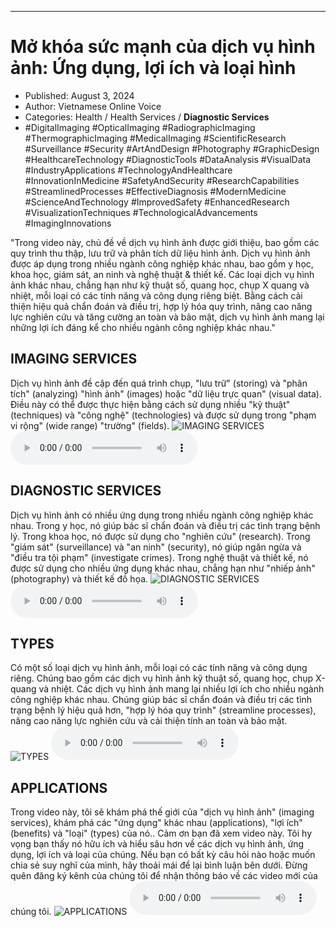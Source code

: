 
---

# Mở khóa sức mạnh của dịch vụ hình ảnh: Ứng dụng, lợi ích và loại hình

- Published: August 3, 2024
- Author: Vietnamese Online Voice
- Categories: Health / Health Services / **Diagnostic Services**
- #DigitalImaging #OpticalImaging #RadiographicImaging #ThermographicImaging #MedicalImaging #ScientificResearch #Surveillance #Security #ArtAndDesign #Photography #GraphicDesign #HealthcareTechnology #DiagnosticTools #DataAnalysis #VisualData #IndustryApplications #TechnologyAndHealthcare #InnovationInMedicine #SafetyAndSecurity #ResearchCapabilities #StreamlinedProcesses #EffectiveDiagnosis #ModernMedicine #ScienceAndTechnology #ImprovedSafety #EnhancedResearch #VisualizationTechniques #TechnologicalAdvancements #ImagingInnovations

"Trong video này, chủ đề về dịch vụ hình ảnh được giới thiệu, bao gồm các quy trình thu thập, lưu trữ và phân tích dữ liệu hình ảnh. Dịch vụ hình ảnh được áp dụng trong nhiều ngành công nghiệp khác nhau, bao gồm y học, khoa học, giám sát, an ninh và nghệ thuật & thiết kế. Các loại dịch vụ hình ảnh khác nhau, chẳng hạn như kỹ thuật số, quang học, chụp X quang và nhiệt, mỗi loại có các tính năng và công dụng riêng biệt. Bằng cách cải thiện hiệu quả chẩn đoán và điều trị, hợp lý hóa quy trình, nâng cao năng lực nghiên cứu và tăng cường an toàn và bảo mật, dịch vụ hình ảnh mang lại những lợi ích đáng kể cho nhiều ngành công nghiệp khác nhau."


## IMAGING SERVICES

Dịch vụ hình ảnh đề cập đến quá trình chụp, "lưu trữ" (storing) và "phân tích" (analyzing) "hình ảnh" (images) hoặc "dữ liệu trực quan" (visual data). Điều này có thể được thực hiện bằng cách sử dụng nhiều "kỹ thuật" (techniques) và "công nghệ" (technologies) và được sử dụng trong "phạm vi rộng" (wide range) "trường" (fields).
![IMAGING SERVICES](https://http-archiver-apis-production-80.schnworks.com/storage/images/transitions/2024-08-03/transition-27819225189-Montserrat-Regular-9C27B0.jpg)
<audio controls>
    <source src="https://http-archiver-apis-production-80.schnworks.com/storage/storage/audio/file-6466804947.mp3" type="audio/mpeg">
</audio>



## DIAGNOSTIC SERVICES

Dịch vụ hình ảnh có nhiều ứng dụng trong nhiều ngành công nghiệp khác nhau. Trong y học, nó giúp bác sĩ chẩn đoán và điều trị các tình trạng bệnh lý. Trong khoa học, nó được sử dụng cho "nghiên cứu" (research). Trong "giám sát" (surveillance) và "an ninh" (security), nó giúp ngăn ngừa và "điều tra tội phạm" (investigate crimes). Trong nghệ thuật và thiết kế, nó được sử dụng cho nhiều ứng dụng khác nhau, chẳng hạn như "nhiếp ảnh" (photography) và thiết kế đồ họa.
![DIAGNOSTIC SERVICES](https://http-archiver-apis-production-80.schnworks.com/storage/images/transitions/2024-08-03/transition--33471921019-Montserrat-Medium-7B1FA2.jpg)
<audio controls>
    <source src="https://http-archiver-apis-production-80.schnworks.com/storage/storage/audio/file-26621520201.mp3" type="audio/mpeg">
</audio>



## TYPES

Có một số loại dịch vụ hình ảnh, mỗi loại có các tính năng và công dụng riêng. Chúng bao gồm các dịch vụ hình ảnh kỹ thuật số, quang học, chụp X-quang và nhiệt. Các dịch vụ hình ảnh mang lại nhiều lợi ích cho nhiều ngành công nghiệp khác nhau. Chúng giúp bác sĩ chẩn đoán và điều trị các tình trạng bệnh lý hiệu quả hơn, "hợp lý hóa quy trình" (streamline processes), nâng cao năng lực nghiên cứu và cải thiện tính an toàn và bảo mật.
![TYPES](https://http-archiver-apis-production-80.schnworks.com/storage/images/transitions/2024-08-03/transition-4105465684-Montserrat-Regular-7B1FA2.jpg)
<audio controls>
    <source src="https://http-archiver-apis-production-80.schnworks.com/storage/storage/audio/file-19521938104.mp3" type="audio/mpeg">
</audio>



## APPLICATIONS

Trong video này, tôi sẽ khám phá thế giới của "dịch vụ hình ảnh" (imaging services), khám phá các "ứng dụng" khác nhau (applications), "lợi ích" (benefits) và "loại" (types) của nó.. Cảm ơn bạn đã xem video này. Tôi hy vọng bạn thấy nó hữu ích và hiểu sâu hơn về các dịch vụ hình ảnh, ứng dụng, lợi ích và loại của chúng. Nếu bạn có bất kỳ câu hỏi nào hoặc muốn chia sẻ suy nghĩ của mình, hãy thoải mái để lại bình luận bên dưới. Đừng quên đăng ký kênh của chúng tôi để nhận thông báo về các video mới của chúng tôi.
![APPLICATIONS](https://http-archiver-apis-production-80.schnworks.com/storage/images/transitions/2024-08-03/transition--31657236508-Montserrat-Bold-7B1FA2.jpg)
<audio controls>
    <source src="https://http-archiver-apis-production-80.schnworks.com/storage/storage/audio/file-51468195887.mp3" type="audio/mpeg">
</audio>

